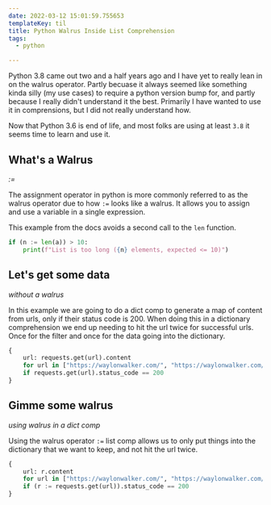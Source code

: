 ```yaml
---
date: 2022-03-12 15:01:59.755653
templateKey: til
title: Python Walrus Inside List Comprehension
tags:
  - python

---
```


Python 3.8 came out two and a half years ago and I have yet to really lean in
on the walrus operator.  Partly becuase it always seemed like something kinda
silly (my use cases) to require a python version bump for, and partly because I
really didn't understand it the best.  Primarily I have wanted to use it in
comprensions, but I did not really understand how.

Now that Python 3.6 is end of life, and most folks are using at least `3.8` it
seems time to learn and use it.

## What's a Walrus
_:=_

The assignment operator in python is more commonly referred to as the walrus
operator due to how `:=` looks like a walrus.  It allows you to assign and use
a variable in a single expression.

This example from the docs avoids a second call to the `len` function.

``` python
if (n := len(a)) > 10:
    print(f"List is too long ({n} elements, expected <= 10)")
```

## Let's get some data
_without a walrus_

In this example we are going to do a dict comp to generate a map of content
from urls, only if their status code is 200.  When doing this in a dictionary
comprehension we end up needing to hit the url twice for successful urls. Once
for the filter and once for the data going into the dictionary.

``` python
{
    url: requests.get(url).content
    for url in ["https://waylonwalker.com/", "https://waylonwalker.com/broken"]
    if requests.get(url).status_code == 200
}
```

## Gimme some walrus
_using walrus in a dict comp_

Using the walrus operator `:=` list comp allows us to only put things into the
dictionary that we want to keep, and not hit the url twice.

``` python
{
    url: r.content
    for url in ["https://waylonwalker.com/", "https://waylonwalker.com/broken"]
    if (r := requests.get(url)).status_code == 200
}
```
